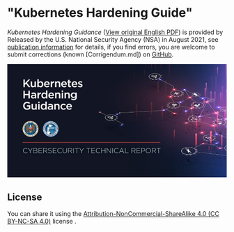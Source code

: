 # "Kubernetes Hardening Guide"
*Kubernetes Hardening Guidance* ([View original English PDF](https://media.defense.gov/2021/Aug/03/2002820425/-1/-1/1/CTR_KUBERNETES%20HARDENING%20GUIDANCE.PDF)) is provided by Released by the U.S. National Security Agency (NSA) in August 2021, see [publication information](publication-information.md) for details, if you find errors, you are welcome to submit corrections (known [Corrigendum.md]) on [GitHub](https://github.com/seifrajhi/kubernetes-hardening-checklist-guidance).

<p align="center">
   <a href="https://seifrajhi.github.io/kubernetes-hardening-checklist-guidance/">
     <img src="cover-thumbnail.jpg" title=""Kubernetes Hardening Guide" Full version" alt=""Kubernetes Hardening Guide" Full version">
   </a>
</p>

## License

You can share it using the [Attribution-NonCommercial-ShareAlike 4.0 (CC BY-NC-SA 4.0)](https://creativecommons.org/licenses/by-nc-sa/4.0/deed.en) license .
